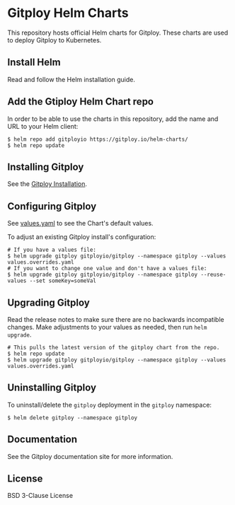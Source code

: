 # Gitploy Helm Charts

This repository hosts official Helm charts for Gitploy. These charts are used to deploy Gitploy to Kubernetes.

## Install Helm

Read and follow the Helm installation guide.

## Add the Gtiploy Helm Chart repo

In order to be able to use the charts in this repository, add the name and URL to your Helm client:

```console
$ helm repo add gitployio https://gitploy.io/helm-charts/
$ helm repo update
```

## Installing Gitploy

See the [Gitploy Installation](./docs/install.md).

## Configuring Gitploy

See [values.yaml](./charts/gitploy/values.yaml) to see the Chart's default values. 

To adjust an existing Gitploy install's configuration:

```console
# If you have a values file:
$ helm upgrade gitploy gitployio/gitploy --namespace gitploy --values values.overrides.yaml
# If you want to change one value and don't have a values file:
$ helm upgrade gitploy gitployio/gitploy --namespace gitploy --reuse-values --set someKey=someVal
```

## Upgrading Gitploy

Read the release notes to make sure there are no backwards incompatible changes.  Make adjustments to your values as needed, then run `helm upgrade`.


```console
# This pulls the latest version of the gitploy chart from the repo.
$ helm repo update
$ helm upgrade gitploy gitployio/gitploy --namespace gitploy --values values.overrides.yaml
```

## Uninstalling Gitploy

To uninstall/delete the `gitploy` deployment in the `gitploy` namespace:

```console
$ helm delete gitploy --namespace gitploy
```

## Documentation

See the Gitploy documentation site for more information.

## License

BSD 3-Clause License
